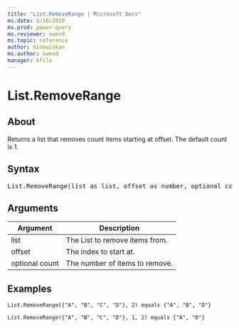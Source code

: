 ```yaml
---
title: "List.RemoveRange | Microsoft Docs"
ms.date: 4/16/2018
ms.prod: power-query
ms.reviewer: owend
ms.topic: reference
author: minewiskan
ms.author: owend
manager: kfile
---
```

# List.RemoveRange

  
## About  
Returns a list that removes count items starting at offset.  The default count is 1.  
  
## Syntax

<pre>
List.RemoveRange(list as list, offset as number, optional count as nullable number) as list  
</pre>
  
## Arguments  
  
|Argument|Description|  
|------------|---------------|  
|list|The List to remove items from.|  
|offset|The index to start at.|  
|optional count|The number of items to remove.|  
  
## Examples  
  
```powerquery-m
List.RemoveRange({"A", "B", "C", "D"}, 2) equals {"A", "B", "D"}  
```  
  
```powerquery-m
List.RemoveRange({"A", "B", "C", "D"}, 1, 2) equals {"A", "D"}  
```  
